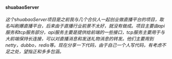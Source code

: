 #### shuabaoServer
###### 这个shuabaoServer项目是之前我与几个合伙人一起创业做直播平台的项目，取名叫刷爆直播平台，后来由于直播行业前景不太好，就没有做成。项目主要由api服务和tcp服务部分，api服务主要是提供给前端的一些接口，tcp服务主要用于与大前端保持长连接，可以对直播消息和发送礼物消息的转发。他们主要用到netty，dubbo，redis等。现在分享一下代码，由于自己一个人写代码，有考虑不足之处，望指正和多多包涵。
